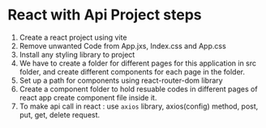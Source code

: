 # React with Api Project steps

1) Create a react project using vite
2) Remove unwanted Code from App.jxs, Index.css and App.css
3) Install any styling library to project
4) We have to create a folder for different pages for this application in src folder, and create different components for each page in the folder.
5) Set up a path for components using react-router-dom library
6) Create a component folder to hold resuable codes in different pages of react app create component file inside it.
7) To make api call in react : use `axios` library, axios(config) method, post, put, get, delete request.

